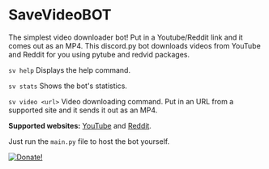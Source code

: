 # SaveVideoBOT

The simplest video downloader bot! Put in a Youtube/Reddit link and it comes out as an MP4.
This discord.py bot downloads videos from YouTube and Reddit for you using pytube and redvid packages.

```sv help``` Displays the help command.

```sv stats``` Shows the bot's statistics.

```sv video <url>``` Video downloading command. Put in an URL from a supported site and it sends it out as an MP4.

**Supported websites:** [YouTube](https://www.youtube.com/) and [Reddit](https://www.reddit.com/).

Just run the ```main.py``` file to host the bot yourself.

<a href="https://www.paypal.com/paypalme/devicetr" rel="Donate!" width="100px" height="100px">![Donate!](https://raw.githubusercontent.com/aha999/DonateButtons/master/Paypal.png)</a>
